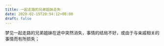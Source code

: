 ```yaml
---
title: 一起走路的兄弟姐妹走失
date: 2020-02-15T20:54:12+08:00
draft: false
---
```


梦见一起走路的兄弟姐妹在途中突然消失，事情的结局不好，或由于与亲戚相关的事情而有所损失；